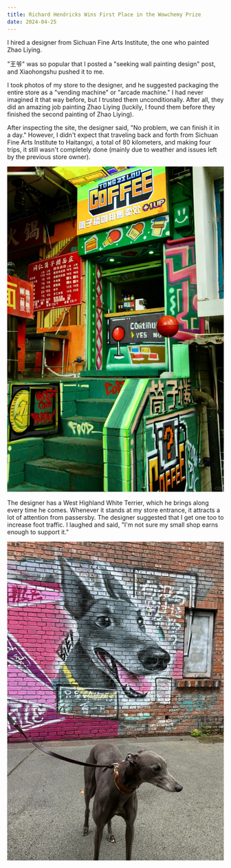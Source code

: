 ```yaml
---
title: Richard Hendricks Wins First Place in the Wowchemy Prize
date: 2024-04-25
---
```


I hired a designer from Sichuan Fine Arts Institute, the one who painted Zhao Liying.

<!--more-->

"王爷" was so popular that I posted a "seeking wall painting design" post, and Xiaohongshu pushed it to me.

I took photos of my store to the designer, and he suggested packaging the entire store as a "vending machine" or "arcade machine." I had never imagined it that way before, but I trusted them unconditionally. After all, they did an amazing job painting Zhao Liying (luckily, I found them before they finished the second painting of Zhao Liying).

After inspecting the site, the designer said, "No problem, we can finish it in a day." However, I didn't expect that traveling back and forth from Sichuan Fine Arts Institute to Haitangxi, a total of 80 kilometers, and making four trips, it still wasn't completely done (mainly due to weather and issues left by the previous store owner).

![shop](./shop.jpg)

The designer has a West Highland White Terrier, which he brings along every time he comes. Whenever it stands at my store entrance, it attracts a lot of attention from passersby. The designer suggested that I get one too to increase foot traffic. I laughed and said, "I'm not sure my small shop earns enough to support it."

![dog](./dog.jpg)
